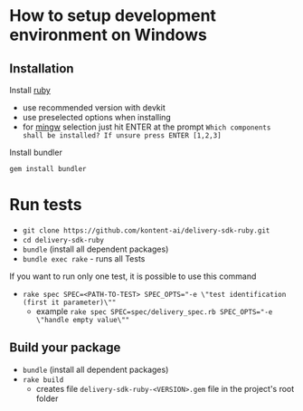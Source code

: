 # How to setup development environment on Windows

## Installation

Install [ruby](https://rubyinstaller.org/downloads/)

- use recommended version with devkit
- use preselected options when installing
- for [mingw](http://www.mingw.org/) selection just hit ENTER at the prompt `Which components shall be installed? If unsure press ENTER [1,2,3]`

Install bundler

`gem install bundler`

# Run tests
* `git clone https://github.com/kontent-ai/delivery-sdk-ruby.git`
* `cd delivery-sdk-ruby`
* `bundle` (install all dependent packages)
* `bundle exec rake` - runs all Tests

If you want to run only one test, it is possible to use this command

- `rake spec SPEC=<PATH-TO-TEST> SPEC_OPTS="-e \"test identification (first it parameter)\""`
  - example `rake spec SPEC=spec/delivery_spec.rb SPEC_OPTS="-e \"handle empty value\""`

## Build your package

- `bundle` (install all dependent packages)
- `rake build`
  - creates file `delivery-sdk-ruby-<VERSION>.gem` file in the project's root folder

